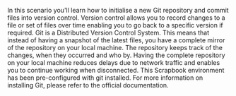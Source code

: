 In this scenario you'll learn how to initialise a new Git repository and commit files into version control. Version control allows you to record changes to a file or set of files over time enabling you to go back to a specific version if required. Git is a Distributed Version Control System. This means that instead of having a snapshot of the latest files, you have a complete mirror of the repository on your local machine. The repository keeps track of the changes, when they occurred and who by. Having the complete repository on your local machine reduces delays due to network traffic and enables you to continue working when disconnected. This Scrapbook environment has been pre-configured with git installed. For more information on installing Git, please refer to the official documentation.